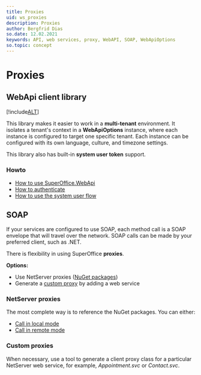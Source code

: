 ```yaml
---
title: Proxies
uid: ws_proxies
description: Proxies
author: Bergfrid Dias
so.date: 12.02.2021
keywords: API, web services, proxy, WebAPI, SOAP, WebApiOptions
so.topic: concept
---
```


# Proxies

## WebApi client library

[!include[ALT](../../includes/webapi-client-intro.md)]

This library makes it easier to work in a **multi-tenant** environment. It isolates a tenant's context in a **WebApiOptions** instance, where each instance is configured to target one specific tenant. Each instance can be configured with its own language, culture, and timezone settings.

This library also has built-in **system user token** support.

### Howto

* [How to use SuperOffice.WebApi][5]
* [How to authenticate][4]
* [How to use the system user flow][7]

## SOAP

If your services are configured to use SOAP, each method call is a SOAP envelope that will travel over the network. SOAP calls can be made by your preferred client, such as .NET.

There is flexibility in using SuperOffice **proxies**.

**Options:**

* Use NetServer proxies ([NuGet packages][6])
* Generate a [custom proxy][3] by adding a web service

### NetServer proxies

The most complete way is to reference the NuGet packages. You can either:

* [Call in local mode][1]
* [Call in remote mode][2]

### Custom proxies

When necessary, use a tool to generate a client proxy class for a particular NetServer web service, for example, *Appointment.svc* or *Contact.svc*.

<!-- Referenced links -->
[1]: built-in.md#locally
[2]: built-in.md#remotely
[3]: custom.md
[4]: ../../authentication/webapi/iauthorization.md
[5]: webapi-client.md
[6]: https://www.nuget.org/packages/SuperOffice.NetServer.Services
[7]: ../../authentication/webapi/systemuserclient.md
